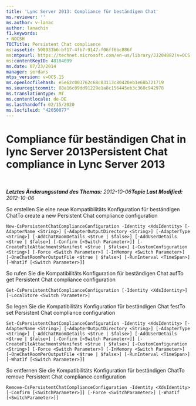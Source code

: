 ```yaml
---
title: 'Lync Server 2013: Compliance für beständigen Chat'
ms.reviewer: ''
ms.author: v-lanac
author: lanachin
f1.keywords:
- NOCSH
TOCTitle: Persistent Chat compliance
ms:assetid: 508933b6-bf17-4fb7-9147-f06ff6bc886f
ms:mtpsurl: https://technet.microsoft.com/en-us/library/JJ204882(v=OCS.15)
ms:contentKeyID: 48184099
ms.date: 07/23/2014
manager: serdars
mtps_version: v=OCS.15
ms.openlocfilehash: e5e62c003762c68c83113c80420eb1e68b721719
ms.sourcegitcommit: 88a16c09dd91229e1a8c156445eb3c360c942978
ms.translationtype: MT
ms.contentlocale: de-DE
ms.lasthandoff: 02/15/2020
ms.locfileid: "42050877"
---
```

<div data-xmlns="http://www.w3.org/1999/xhtml">

<div class="topic" data-xmlns="http://www.w3.org/1999/xhtml" data-msxsl="urn:schemas-microsoft-com:xslt" data-cs="http://msdn.microsoft.com/">

<div data-asp="http://msdn2.microsoft.com/asp">

# <a name="persistent-chat-compliance-in-lync-server-2013"></a><span data-ttu-id="88f1c-102">Compliance für beständigen Chat in lync Server 2013</span><span class="sxs-lookup"><span data-stu-id="88f1c-102">Persistent Chat compliance in Lync Server 2013</span></span>

</div>

<div id="mainSection">

<div id="mainBody">

<span> </span>

<span data-ttu-id="88f1c-103">_**Letztes Änderungsstand des Themas:** 2012-10-06_</span><span class="sxs-lookup"><span data-stu-id="88f1c-103">_**Topic Last Modified:** 2012-10-06_</span></span>

<span data-ttu-id="88f1c-104">So erstellen Sie eine neue Kompatibilitäts Konfiguration für beständigen Chat</span><span class="sxs-lookup"><span data-stu-id="88f1c-104">To create a new Persistent Chat compliance configuration</span></span>

    New-CsPersistentChatComplianceConfiguration -Identity <XdsIdentity> [-AdapterName <String>] [-AdapterOutputDirectory <String>] [-AdapterType <String>] [-AddChatRoomDetails <$true | $false>] [-AddUserDetails <$true | $false>] [-Confirm [<Switch Parameter>]] [-CreateFileAttachmentsManifest <$true | $false>] [-CustomConfiguration <String>] [-Force <Switch Parameter>] [-InMemory <Switch Parameter>] [-OneChatRoomPerOutputFile <$true | $false>] [-RunInterval <TimeSpan>] [-WhatIf [<Switch Parameter>]]

<span data-ttu-id="88f1c-105">So rufen Sie die Kompatibilitäts Konfiguration für beständigen Chat auf</span><span class="sxs-lookup"><span data-stu-id="88f1c-105">To get Persistent Chat compliance configuration</span></span>

    Get-CsPersistentChatComplianceConfiguration [-Identity <XdsIdentity>] [-LocalStore <Switch Parameter>]

<span data-ttu-id="88f1c-106">So legen Sie die Kompatibilitäts Konfiguration für beständigen Chat fest</span><span class="sxs-lookup"><span data-stu-id="88f1c-106">To set Persistent Chat compliance configuration</span></span>

    Set-CsPersistentChatComplianceConfiguration -Identity <XdsIdentity> [-AdapterName <String>] [-AdapterOutputDirectory <String>] [-AdapterType <String>] [-AddChatRoomDetails <$true | $false>] [-AddUserDetails <$true | $false>] [-Confirm [<Switch Parameter>]] [-CreateFileAttachmentsManifest <$true | $false>] [-CustomConfiguration <String>] [-Force <Switch Parameter>] [-InMemory <Switch Parameter>] [-OneChatRoomPerOutputFile <$true | $false>] [-RunInterval <TimeSpan>] [-WhatIf [<Switch Parameter>]]

<span data-ttu-id="88f1c-107">So entfernen Sie die Kompatibilitäts Konfiguration für beständigen Chat</span><span class="sxs-lookup"><span data-stu-id="88f1c-107">To remove Persistent Chat compliance configuration</span></span>

    Remove-CsPersistentChatComplianceConfiguration -Identity <XdsIdentity> [-Confirm [<SwitchParameter>]] [-Force <SwitchParameter>] [-WhatIf [<SwitchParameter>]]

</div>

<span> </span>

</div>

</div>

</div>

